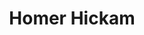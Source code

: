 ---
# Featured tags need to have either the `list` or `grid` layout (PRO only).
layout: list

# The title of the tag's page.
title: Homer Hickam

# The name of the tag, used in a post's front matter (e.g. tags: [<slug>]).
slug: Homer Hickam

---